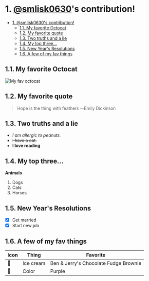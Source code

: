 # 1. [@smlisk0630](https://github.com/smlisk0630)'s contribution!

- [1. @smlisk0630's contribution!](#1-smlisk0630s-contribution)
  - [1.1. My favorite Octocat](#11-my-favorite-octocat)
  - [1.2. My favorite quote](#12-my-favorite-quote)
  - [1.3. Two truths and a lie](#13-two-truths-and-a-lie)
  - [1.4. My top three...](#14-my-top-three)
  - [1.5. New Year's Resolutions](#15-new-years-resolutions)
  - [1.6. A few of my fav things](#16-a-few-of-my-fav-things)

## 1.1. My favorite Octocat

![My fav octocat](https://octodex.github.com/mcefeeline.png)

## 1.2. My favorite quote

>Hope is the thing with feathers
>--Emily Dickinson

## 1.3. Two truths and a lie

- _I am allergic to peanuts._
- ~~I have a cat.~~
- **I love reading**

## 1.4. My top three...

**Animals**

1. Dogs
2. Cats
3. Horses

## 1.5. New Year's Resolutions

- [x] Get married
- [x] Start new job

## 1.6. A few of my fav things

| Icon | Thing     | Favorite                              |
| ---- | --------- | ------------------------------------- |
| 🍦    | Ice cream | Ben & Jerry's Chocolate Fudge Brownie |
| 🎨    | Color     | Purple                                |